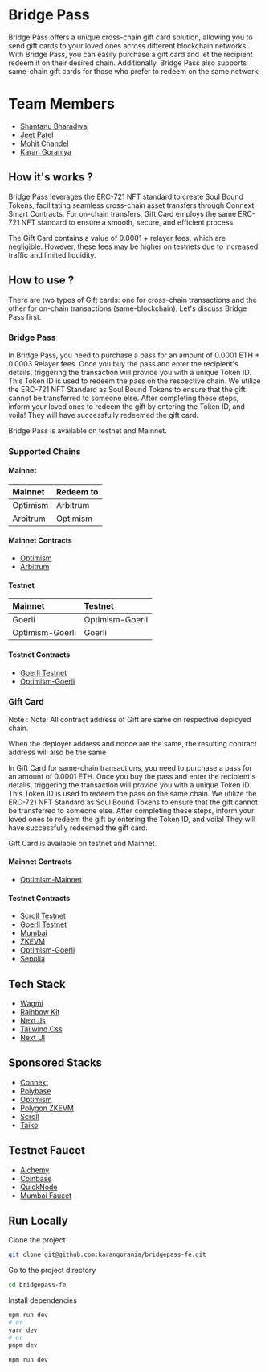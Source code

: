 # Bridge Pass

Bridge Pass offers a unique cross-chain gift card solution, allowing you to send gift cards to your loved ones across different blockchain networks. With Bridge Pass, you can easily purchase a gift card and let the recipient redeem it on their desired chain. Additionally, Bridge Pass also supports same-chain gift cards for those who prefer to redeem on the same network.

# Team Members

- [Shantanu Bharadwaj](https://github.com/itsshantanu)
- [Jeet Patel](https://github.com/jeet-patel313)
- [Mohit Chandel](https://github.com/mohitchandel)
- [Karan Goraniya](https://github.com/karangorania)

## How it's works ?

Bridge Pass leverages the ERC-721 NFT standard to create Soul Bound Tokens, facilitating seamless cross-chain asset transfers through Connext Smart Contracts. For on-chain transfers, Gift Card employs the same ERC-721 NFT standard to ensure a smooth, secure, and efficient process.​

The Gift Card contains a value of 0.0001 + relayer fees, which are negligible. However, these fees may be higher on testnets due to increased traffic and limited liquidity.​

## How to use ?

There are two types of Gift cards: one for cross-chain transactions and the other for on-chain transactions (same-blockchain). Let's discuss Bridge Pass first.

### Bridge Pass

In Bridge Pass, you need to purchase a pass for an amount of 0.0001 ETH + 0.0003 Relayer fees. Once you buy the pass and enter the recipient's details, triggering the transaction will provide you with a unique Token ID. This Token ID is used to redeem the pass on the respective chain. We utilize the ERC-721 NFT Standard as Soul Bound Tokens to ensure that the gift cannot be transferred to someone else. After completing these steps, inform your loved ones to redeem the gift by entering the Token ID, and voila! They will have successfully redeemed the gift card.

Bridge Pass is available on testnet and Mainnet.

### Supported Chains

#### Mainnet

| Mainnet  | Redeem to |
| :------- | :-------- |
| Optimism | Arbitrum  |
| Arbitrum | Optimism  |

#### Mainnet Contracts

- [Optimism](https://optimistic.etherscan.io/address/0x463e6d4993d30D9f2987a4C53d4E4a18DE195586)
- [Arbitrum](https://arbiscan.io/address/0x7bFDe3c8a9444882FbEB20e7CB2c992925102792)

#### Testnet

| Mainnet         | Testnet         |
| :-------------- | :-------------- |
| Goerli          | Optimism-Goerli |
| Optimism-Goerli | Goerli          |

#### Testnet Contracts

- [Goerli Testnet](https://goerli.etherscan.io/address/0x71Ad2386c3C7c94B5D3967dCD4d9748a0AaFf9dB)
- [Optimism-Goerli](https://goerli-optimism.etherscan.io/address/0x6C8AA605436c1846fCFEB0171f8e7274967E44e2)

### Gift Card

Note : Note: All contract address of Gift are same on respective deployed chain.​

When the deployer address and nonce are the same, the resulting contract address will also be the same​

In Gift Card for same-chain transactions, you need to purchase a pass for an amount of 0.0001 ETH. Once you buy the pass and enter the recipient's details, triggering the transaction will provide you with a unique Token ID. This Token ID is used to redeem the pass on the same chain. We utilize the ERC-721 NFT Standard as Soul Bound Tokens to ensure that the gift cannot be transferred to someone else. After completing these steps, inform your loved ones to redeem the gift by entering the Token ID, and voila! They will have successfully redeemed the gift card.

Gift Card is available on testnet and Mainnet.

#### Mainnet Contracts

- [Optimism-Mainnet](https://optimistic.etherscan.io/address/0x7bFDe3c8a9444882FbEB20e7CB2c992925102792)

#### Testnet Contracts

- [Scroll Testnet](https://blockscout.scroll.io/address/0x7bFDe3c8a9444882FbEB20e7CB2c992925102792)
- [Goerli Testnet](https://goerli.etherscan.io/address/0x7bFDe3c8a9444882FbEB20e7CB2c992925102792)
- [Mumbai](https://mumbai.polygonscan.com/address/0x7bFDe3c8a9444882FbEB20e7CB2c992925102792)
- [ZKEVM](https://testnet-zkevm.polygonscan.com/address/0x7bFDe3c8a9444882FbEB20e7CB2c992925102792)
- [Optimism-Goerli](https://goerli-optimism.etherscan.io/address/0x7bFDe3c8a9444882FbEB20e7CB2c992925102792)
- [Sepolia](https://sepolia.etherscan.io/address/0x7bFDe3c8a9444882FbEB20e7CB2c992925102792)

## Tech Stack

- [Wagmi](https://wagmi.sh/)
- [Rainbow Kit](https://rainbowkit.com/)
- [Next Js](https://nextjs.org/)
- [Tailwind Css](https://tailwindcss.com/)
- [Next UI](https://nextui.org/)

## Sponsored Stacks

- [Connext](https://www.connext.network/)
- [Polybase](https://polybase.xyz/)
- [Optimism](https://www.optimism.io/)
- [Polygon ZKEVM](https://polygon.technology/polygon-zkevm)
- [Scroll](https://scroll.io/)
- [Taiko](https://taiko.xyz/)

## Testnet Faucet

- [Alchemy](https://sepoliafaucet.com/)
- [Coinbase](https://coinbase.com/faucets)
- [QuickNode](https://faucet.quicknode.com/drip)
- [Mumbai Faucet](https://mumbaifaucet.com/)

## Run Locally

Clone the project

```bash
git clone git@github.com:karangorania/bridgepass-fe.git
```

Go to the project directory

```bash
cd bridgepass-fe
```

Install dependencies

```bash
npm run dev
# or
yarn dev
# or
pnpm dev
```

```bash
npm run dev
```
